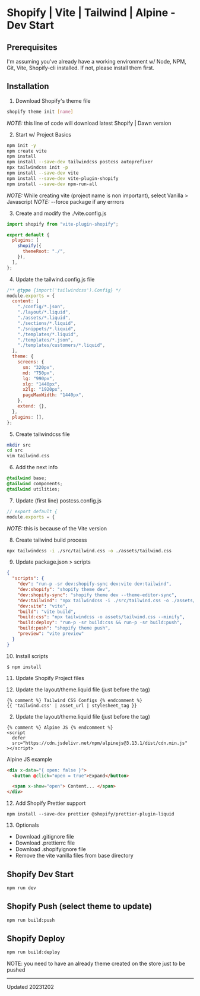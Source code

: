 # Shopify | Vite | Tailwind | Alpine - Dev Start

## Prerequisites

I'm assuming you've already have a working environment w/ Node, NPM, Git, Vite, Shopify-cli installed.
If not, please install them first.

## Installation

1. Download Shopify's theme file

```sh
shopify theme init [name]
```

_NOTE:_ this line of code will download latest Shopify | Dawn version

2. Start w/ Project Basics

```sh
npm init -y
npm create vite
npm install
npm install --save-dev tailwindcss postcss autoprefixer
npx tailwindcss init -p
npm install --save-dev vite
npm install --save-dev vite-plugin-shopify
npm install --save-dev npm-run-all
```

_NOTE:_ While creating vite (project name is non important), select Vanilla > Javascript
_NOTE:_ --force package if any errrors

3. Create and modify the ./vite.config.js

```js
import shopify from "vite-plugin-shopify";

export default {
  plugins: [
    shopify({
      themeRoot: "./",
    }),
  ],
};
```

4. Update the tailwind.config.js file

```js
/** @type {import('tailwindcss').Config} */
module.exports = {
  content: [
    "./config/*.json",
    "./layout/*.liquid",
    "./assets/*.liquid",
    "./sections/*.liquid",
    "./snippets/*.liquid",
    "./templates/*.liquid",
    "./templates/*.json",
    "./templates/customers/*.liquid",
  ],
  theme: {
    screens: {
      sm: "320px",
      md: "750px",
      lg: "990px",
      xlg: "1440px",
      x2lg: "1920px",
      pageMaxWidth: "1440px",
    },
    extend: {},
  },
  plugins: [],
};
```

5. Create tailwindcss file

```sh
mkdir src
cd src
vim tailwind.css
```

6. Add the next info

```css
@tailwind base;
@tailwind components;
@tailwind utilities;
```

7. Update (first line) postcss.config.js

```javascript
// export default {
module.exports = {
```

_NOTE:_ this is because of the Vite version

8. Create tailwind build process

```sh
npx tailwindcss -i ./src/tailwind.css -o ./assets/tailwind.css
```

9. Update package.json > scripts

```json
{
  "scripts": {
    "dev": "run-p -sr dev:shopify-sync dev:vite dev:tailwind",
    "dev:shopify": "shopify theme dev",
    "dev:shopify-sync": "shopify theme dev --theme-editor-sync",
    "dev:tailwind": "npx tailwindcss -i ./src/tailwind.css -o ./assets/tailwind.css --watch",
    "dev:vite": "vite",
    "build": "vite build",
    "build:css": "npx tailwindcss -o assets/tailwind.css --minify",
    "build:deploy": "run-p -sr build:css && run-p -sr build:push",
    "build:push": "shopify theme push",
    "preview": "vite preview"
  }
}
```

10. Install scripts

```ssh
$ npm install
```

11. Update Shopify Project files

1. Update the layout/theme.liquid file (just before the </head> tag)

```liquid
{% comment %} Tailwind CSS Configs {% endcomment %}
{{ 'tailwind.css' | asset_url | stylesheet_tag }}
```

2. Update the layout/theme.liquid file (just before the </body> tag)

```liquid
{% comment %} Alpine JS {% endcomment %}
<script
  defer
  src="https://cdn.jsdelivr.net/npm/alpinejs@3.13.1/dist/cdn.min.js"
></script>
```

Alpine JS example

```html
<div x-data="{ open: false }">
  <button @click="open = true">Expand</button>

  <span x-show="open"> Content... </span>
</div>
```

12. Add Shopify Prettier support

```ssh
npm install --save-dev prettier @shopify/prettier-plugin-liquid
```

13. Optionals

- Download .gitignore file
- Download .prettierrc file
- Download .shopifyignore file
- Remove the vite vanilla files from base directory

## Shopify Dev Start

```sh
npm run dev
```

## Shopify Push (select theme to update)

```sh
npm run build:push
```

## Shopify Deploy

```sh
npm run build:deploy
```

NOTE: you need to have an already theme created on the store just to be pushed

---

Updated 20231202
